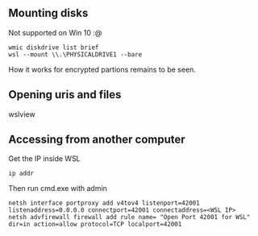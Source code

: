 ## Mounting disks

Not supported on Win 10 :@

    wmic diskdrive list brief
    wsl --mount \\.\PHYSICALDRIVE1 --bare

How it works for encrypted partions remains to be seen.

## Opening uris and files

wslview

## Accessing from another computer

Get the IP inside WSL

    ip addr

Then run cmd.exe with admin

    netsh interface portproxy add v4tov4 listenport=42001 listenaddress=0.0.0.0 connectport=42001 connectaddress=<WSL IP>
    netsh advfirewall firewall add rule name= "Open Port 42001 for WSL" dir=in action=allow protocol=TCP localport=42001